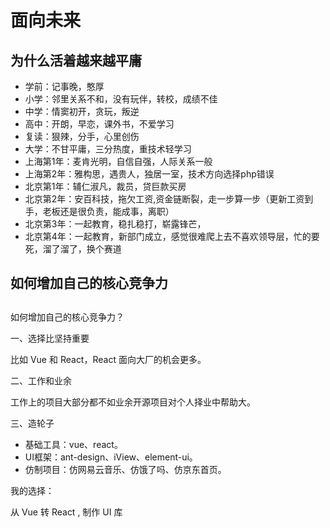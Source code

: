 # 面向未来

## 为什么活着越来越平庸

- 学前：记事晚，憨厚
- 小学：邻里关系不和，没有玩伴，转校，成绩不佳
- 中学：情窦初开，贪玩，叛逆
- 高中：开朗，早恋，课外书，不爱学习
- 复读：狠辣，分手，心里创伤
- 大学：不甘平庸，三分热度，重技术轻学习
- 上海第1年：麦肯光明，自信自强，人际关系一般
- 上海第2年：雅构思，遇贵人，独居一室，技术方向选择php错误
- 北京第1年：辅仁淑凡，裁员，贷巨款买房
- 北京第2年：安百科技，拖欠工资,资金链断裂，走一步算一步（更新工资到手，老板还是很负责，能成事，离职）
- 北京第3年：一起教育，稳扎稳打，崭露锋芒，
- 北京第4年：一起教育，新部门成立，感觉很难爬上去不喜欢领导层，忙的要死，溜了溜了，换个赛道


## 如何增加自己的核心竞争力

## 

如何增加自己的核心竞争力？

一、选择比坚持重要

比如 Vue 和 React，React 面向大厂的机会更多。

二、工作和业余

工作上的项目大部分都不如业余开源项目对个人择业中帮助大。

三、造轮子

- 基础工具：vue、react。
- UI框架：ant-design、iView、element-ui。
- 仿制项目：仿网易云音乐、仿饿了吗、仿京东首页。

我的选择：

从 Vue 转 React , 制作 UI 库